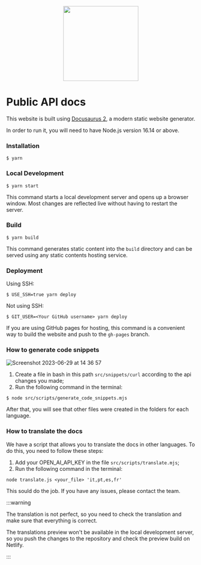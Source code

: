 <p align="center"><img src="https://dash.callbell.eu/packs/media/images/logo-v2-64c057488b549be3f34e6e4460d288b5.svg" width="200" height="auto" /></p>

# Public API docs

This website is built using [Docusaurus 2](https://docusaurus.io/), a modern static website generator.

In order to run it, you will need to have Node.js version 16.14 or above.

### Installation

```
$ yarn
```

### Local Development

```
$ yarn start
```

This command starts a local development server and opens up a browser window. Most changes are reflected live without having to restart the server.

### Build

```
$ yarn build
```

This command generates static content into the `build` directory and can be served using any static contents hosting service.

### Deployment

Using SSH:

```
$ USE_SSH=true yarn deploy
```

Not using SSH:

```
$ GIT_USER=<Your GitHub username> yarn deploy
```

If you are using GitHub pages for hosting, this command is a convenient way to build the website and push to the `gh-pages` branch.

### How to generate code snippets

![Screenshot 2023-06-29 at 14 36 57](https://github.com/callbellchat/callbell-public-docs/assets/39624192/cec0b018-ee64-487d-a3e7-773d67f70978)

1. Create a file in bash in this path `src/snippets/curl` according to the api changes you made;
2. Run the following command in the terminal:

```
$ node src/scripts/generate_code_snippets.mjs
```

After that, you will see that other files were created in the folders for each language.

### How to translate the docs

We have a script that allows you to translate the docs in other languages. To do this, you need to follow these steps:

1. Add your OPEN_AI_API_KEY in the file `src/scripts/translate.mjs`;
2. Run the following command in the terminal:

```node
node translate.js <your_file> 'it,pt,es,fr'
```

This sould do the job. If you have any issues, please contact the team.

:::warning

The translation is not perfect, so you need to check the translation and make sure that everything is correct.

The translations preview won't be available in the local development server, so you push the changes to the repository and check the preview build on Netlify.

:::
